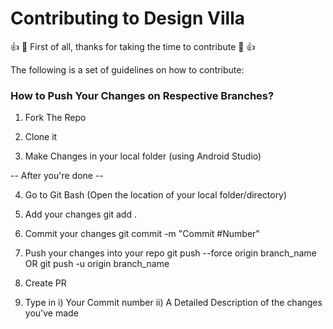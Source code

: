 # Contributing to Design Villa

:+1: :tada: First of all, thanks for taking the time to contribute :tada: :+1:

The following is a set of guidelines on how to contribute:

### How to Push Your Changes on Respective Branches?
1. Fork The Repo

2. Clone it

3. Make Changes in your local folder (using Android Studio)

-- After you're done --

4. Go to Git Bash (Open the location of your local folder/directory)

5. Add your changes
     git add .
     
6. Commit your changes
    git commit -m "Commit #Number"
    
7. Push your changes into your repo
    git push --force origin branch_name
 OR git push -u origin branch_name  
    
8. Create PR

9. Type in 
   i) Your Commit number
   ii) A Detailed Description of the changes you've made
